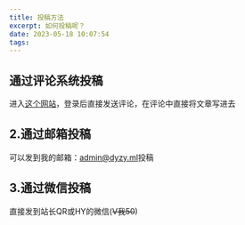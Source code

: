 ```yaml
---
title: 投稿方法
excerpt: 如何投稿呢？
date: 2023-05-18 10:07:54
tags:
---
```


## 通过评论系统投稿
进入[这个网站](https://comment.dyzy.ml)，登录后直接发送评论，在评论中直接将文章写进去

## 2.通过邮箱投稿
可以发到我的邮箱：[admin@dyzy.ml](mailto:admin@dyzy.ml)投稿

## 3.通过微信投稿
直接发到站长QR或HY的微信(~~V我50~~)



